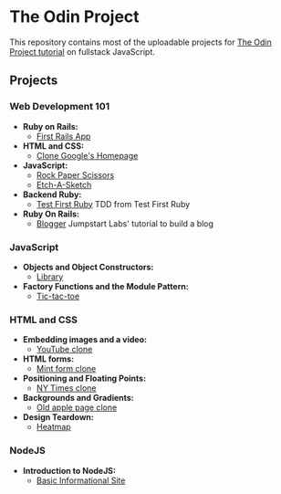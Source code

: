 # The Odin Project

This repository contains most of the uploadable projects for [The Odin Project tutorial](http://www.theodinproject.com) on fullstack JavaScript. 

## Projects

### Web Development 101
- **Ruby on Rails:** 
  - [First Rails App](https://github.com/gradiva/odin-fullstack-javascript/tree/master/01-Web_Development_101/01-First_Rails_Application/odin_on_rails/my_first_rails_app)
- **HTML and CSS:** 
  - [Clone Google's Homepage](https://github.com/gradiva/odin-fullstack-javascript/tree/master/01-Web_Development_101/02-Project_HTML_CSS/google-homepage)
- **JavaScript:** 
  - [Rock Paper Scissors](https://github.com/gradiva/odin-fullstack-javascript/tree/master/01-Web_Development_101/03-JavaScript_Basics/rock-paper-scissors)
  - [Etch-A-Sketch](https://github.com/gradiva/odin-fullstack-javascript/tree/master/01-Web_Development_101/03-JavaScript_Basics/etch-a-sketch)
- **Backend Ruby:** 
  - [Test First Ruby](https://github.com/gradiva/odin-fullstack-javascript/tree/master/01-Web_Development_101/04-The_Backend/learning-ruby) TDD from Test First Ruby
- **Ruby On Rails:** 
  - [Blogger](https://github.com/gradiva/odin-fullstack-javascript/tree/master/01-Web_Development_101/05-Web_Development_Frameworks/blogger) Jumpstart Labs' tutorial to build a blog

### JavaScript
- **Objects and Object Constructors:** 
  - [Library](https://github.com/gradiva/odin-fullstack-javascript/tree/master/02-JavaScript/01-Organizing_JavaScript_Code/01-Objects_And_Object_Constructors/library)
- **Factory Functions and the Module Pattern:** 
  - [Tic-tac-toe](https://github.com/gradiva/odin-fullstack-javascript/tree/master/02-JavaScript/01-Organizing_JavaScript_Code/02-Factory_Functions_and_Module_Pattern/tic-tac-toe)

### HTML and CSS
- **Embedding images and a video:** 
  - [YouTube clone](https://github.com/gradiva/odin-fullstack-javascript/tree/master/03-HTML_and_CSS/01-Basic_HTML_Page-Structure/youtube-clone)
- **HTML forms:** 
  - [Mint form clone](https://github.com/gradiva/odin-fullstack-javascript/tree/master/03-HTML_and_CSS/02-Displaying_And_Inputting_Data/html-forms)
- **Positioning and Floating Points:**
  - [NY Times clone](https://github.com/gradiva/odin-fullstack-javascript/tree/master/03-HTML_and_CSS/03-CSS/01-Positioning_and_Floating_Elements/ny-times-clone)
- **Backgrounds and Gradients:**
  - [Old apple page clone](https://github.com/gradiva/odin-fullstack-javascript/tree/master/03-HTML_and_CSS/03-CSS/02-Backgrounds_and_Gradients)
- **Design Teardown:**
  - [Heatmap](https://github.com/gradiva/odin-fullstack-javascript/tree/master/03-HTML_and_CSS/04-Design_And_UX/design-teardown)

### NodeJS
- **Introduction to NodeJS:**
  - [Basic Informational Site]()